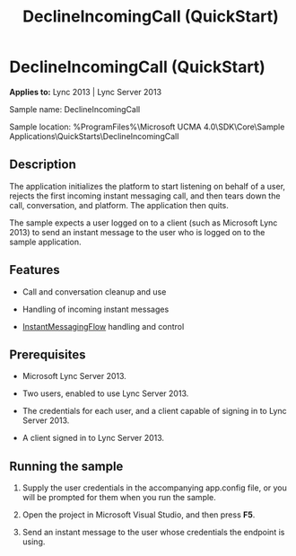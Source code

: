 ﻿---
title: DeclineIncomingCall (QuickStart)
TOCTitle: DeclineIncomingCall (QuickStart)
ms:assetid: 72db6c20-e348-489d-bf98-160d72329a4d
ms:mtpsurl: https://msdn.microsoft.com/library/Dn454825(v=office.15)
ms:contentKeyID: 57103684
ms.date: 07/25/2014
mtps_version: v=office.15
---

# DeclineIncomingCall (QuickStart)


**Applies to:** Lync 2013 | Lync Server 2013



Sample name: DeclineIncomingCall

Sample location: %ProgramFiles%\\Microsoft UCMA 4.0\\SDK\\Core\\Sample Applications\\QuickStarts\\DeclineIncomingCall

## Description

The application initializes the platform to start listening on behalf of a user, rejects the first incoming instant messaging call, and then tears down the call, conversation, and platform. The application then quits.

The sample expects a user logged on to a client (such as Microsoft Lync 2013) to send an instant message to the user who is logged on to the sample application.

## Features

  - Call and conversation cleanup and use

  - Handling of incoming instant messages

  - [InstantMessagingFlow](https://msdn.microsoft.com/library/hh383312\(v=office.15\)) handling and control

## Prerequisites

  - Microsoft Lync Server 2013.

  - Two users, enabled to use Lync Server 2013.

  - The credentials for each user, and a client capable of signing in to Lync Server 2013.

  - A client signed in to Lync Server 2013.

## Running the sample

1.  Supply the user credentials in the accompanying app.config file, or you will be prompted for them when you run the sample.

2.  Open the project in Microsoft Visual Studio, and then press **F5**.

3.  Send an instant message to the user whose credentials the endpoint is using.

